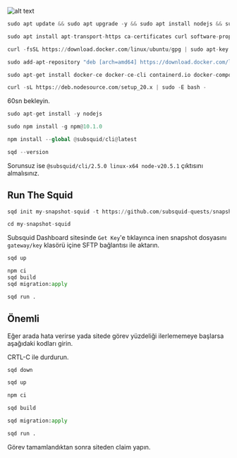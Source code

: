 ![alt text](https://i.hizliresim.com/fkj8pa5.png)



```python
sudo apt update && sudo apt upgrade -y && sudo apt install nodejs && sudo apt install git
```

```python
sudo apt install apt-transport-https ca-certificates curl software-properties-common -y
```

```python
curl -fsSL https://download.docker.com/linux/ubuntu/gpg | sudo apt-key add -
```

```python
sudo add-apt-repository "deb [arch=amd64] https://download.docker.com/linux/ubuntu focal stable"
```

```python
sudo apt-get install docker-ce docker-ce-cli containerd.io docker-compose-plugin -y
```

```python
curl -sL https://deb.nodesource.com/setup_20.x | sudo -E bash -
```
60sn bekleyin.

```python
sudo apt-get install -y nodejs
```

```python
sudo npm install -g npm@10.1.0
```

```python
npm install --global @subsquid/cli@latest
```

```python
sqd --version
```

Sorunsuz ise `@subsquid/cli/2.5.0 linux-x64 node-v20.5.1` çıktısını almalısınız.

## Run The Squid

```python
sqd init my-snapshot-squid -t https://github.com/subsquid-quests/snapshot-squid
```

```python
cd my-snapshot-squid
```

Subsquid Dashboard sitesinde `Get Key`'e tıklayınca inen snapshot dosyasını `gateway/key` klasörü içine SFTP bağlantısı ile aktarın.

```python
sqd up
```

```python
npm ci
sqd build
sqd migration:apply
```

```python
sqd run .
```


## Önemli
Eğer arada hata verirse yada sitede görev yüzdeliği ilerlememeye başlarsa aşağıdaki kodları girin.

CRTL-C ile durdurun.

```python
sqd down
```

```python
sqd up
```

```python
npm ci
```

```python
sqd build
```

```python
sqd migration:apply
```

```python
sqd run .
```

Görev tamamlandıktan sonra siteden claim yapın.


